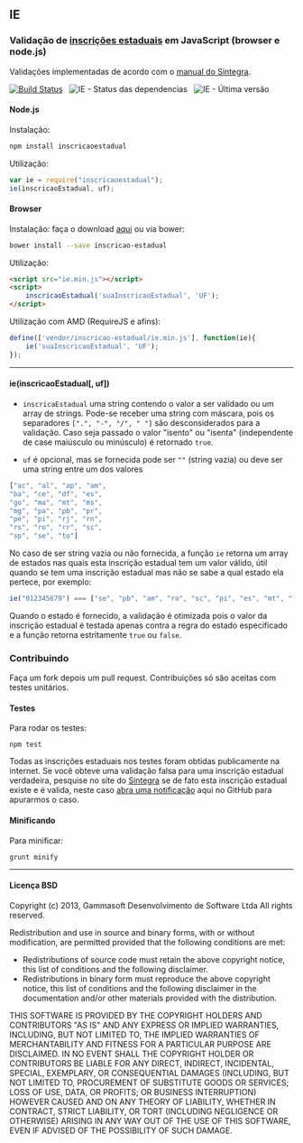 ## IE
### Validação de [inscrições estaduais](http://pt.wikipedia.org/wiki/Inscri%C3%A7%C3%A3o_Estadual "Inscrição Estadual no Wikipedia") em JavaScript (browser e node.js)
Validações implementadas de acordo com o [manual do Sintegra](http://www.sintegra.gov.br/insc_est.html).

[![Build Status](https://drone.io/github.com/gammasoft/ie/status.png)](https://drone.io/github.com/gammasoft/ie/latest) &nbsp; ![IE - Status das dependencias](https://gemnasium.com/gammasoft/ie.png) &nbsp; ![IE - Última versão](https://badge.fury.io/js/inscricaoestadual.png)

#### Node.js

Instalação:
```bash
npm install inscricaoestadual
```
Utilização:

```javascript
var ie = require("inscricaoestadual");
ie(inscricaoEstadual, uf);
```
#### Browser

Instalação: faça o download [aqui](https://github.com/gammasoft/ie/blob/v0.0.2/ie.min.js) ou via bower:

```bash
bower install --save inscricao-estadual
```

Utilização:
```html
<script src="ie.min.js"></script>
<script>
    inscricaoEstadual('suaInscricaoEstadual', 'UF');
</script>
```

Utilização com AMD (RequireJS e afins):

```javascript
define(['vendor/inscricao-estadual/ie.min.js'], function(ie){
    ie('suaInscricaoEstadual', 'UF');
});
```

-----------------------------------------

#### ie(inscricaoEstadual[, uf])
 - `inscricaEstadual` uma string contendo o valor a ser validado ou um array de strings.
 Pode-se receber uma string com máscara, pois os separadores `[".", "-", "/", " "]` são desconsiderados para a validação.
 Caso seja passado o valor "isento" ou "isenta" (independente de case maiúsculo ou minúsculo) é retornado `true`.

 - `uf` é opcional, mas se fornecida pode ser `""` (string vazia) ou deve ser uma string entre um dos valores

```javascript
["ac", "al", "ap", "am",
"ba", "ce", "df", "es",
"go", "ma", "mt", "ms",
"mg", "pa", "pb", "pr",
"pe", "pi", "rj", "rn",
"rs", "ro", "rr", "sc",
"sp", "se", "to"]
```
 No caso de ser string vazia ou não fornecida, a função `ie` retorna um array de estados nas quais esta inscrição estadual tem um valor válido, útil quando se tem uma inscrição estadual mas não se sabe a qual estado ela pertece, por exemplo:
```javascript
ie("012345679") === ["se", "pb", "am", "ro", "sc", "pi", "es", "mt", "to"];
```
 Quando o estado é fornecido, a validação é otimizada pois o valor da inscrição estadual é testada apenas contra a regra do estado especificado e a função retorna estritamente `true` ou `false`.

### Contribuindo

Faça um fork depois um pull request. Contribuições só são aceitas com testes unitários.

#### Testes

Para rodar os testes:

    npm test

Todas as inscrições estaduais nos testes foram obtidas publicamente na internet.
Se você obteve uma validação falsa para uma inscrição estadual verdadeira, pesquise no site do [Sintegra](http://www.sintegra.gov.br/ "Sintegra") se de fato esta inscrição estadual existe e é valida, neste caso [abra uma notificação](https://github.com/gammasoft/ie/issues/new) aqui no GitHub para apurarmos o caso.

#### Minificando

Para minificar:

	grunt minify

-----------------------------------------

#### Licença BSD

Copyright (c) 2013, Gammasoft Desenvolvimento de Software Ltda
All rights reserved.

Redistribution and use in source and binary forms, with or without modification, are permitted provided that the following conditions are met:

- Redistributions of source code must retain the above copyright notice, this list of conditions and the following disclaimer.
- Redistributions in binary form must reproduce the above copyright notice, this list of conditions and the following disclaimer in the documentation and/or other materials provided with the distribution.

THIS SOFTWARE IS PROVIDED BY THE COPYRIGHT HOLDERS AND CONTRIBUTORS "AS IS" AND ANY EXPRESS OR IMPLIED WARRANTIES, INCLUDING, BUT NOT LIMITED TO, THE IMPLIED WARRANTIES OF MERCHANTABILITY AND FITNESS FOR A PARTICULAR PURPOSE ARE DISCLAIMED. IN NO EVENT SHALL THE COPYRIGHT HOLDER OR CONTRIBUTORS BE LIABLE FOR ANY DIRECT, INDIRECT, INCIDENTAL, SPECIAL, EXEMPLARY, OR CONSEQUENTIAL DAMAGES (INCLUDING, BUT NOT LIMITED TO, PROCUREMENT OF SUBSTITUTE GOODS OR SERVICES; LOSS OF USE, DATA, OR PROFITS; OR BUSINESS INTERRUPTION) HOWEVER CAUSED AND ON ANY THEORY OF LIABILITY, WHETHER IN CONTRACT, STRICT LIABILITY, OR TORT (INCLUDING NEGLIGENCE OR OTHERWISE) ARISING IN ANY WAY OUT OF THE USE OF THIS SOFTWARE, EVEN IF ADVISED OF THE POSSIBILITY OF SUCH DAMAGE.
